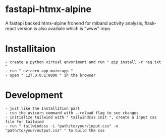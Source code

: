 # fastapi-htmx-alpine

A fastapi backed htmx-alpine fronend for miband activity analysis, flask-react version
is also availiale which is "www" repo

# Installitaion 

    - create a python virtual envoriment and run " pip install -r req.txt "
    - run " uvicorn app.main:app "
    - open " 127.0.0.1:8000 " in the browser

# Development

    - just like the Installition part
    - run the uvicorn command with --reload flag to see changes
    - initialize tailwind with " tailwindcss init ", create a input css file for tailwind 
    - run " tailwindcss -i "path/to/your/input.css" -o "path/to/your/output.css" " to build the css


